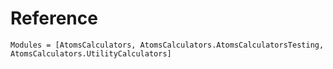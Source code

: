 # Reference

```@autodocs
Modules = [AtomsCalculators, AtomsCalculators.AtomsCalculatorsTesting, AtomsCalculators.UtilityCalculators]
```